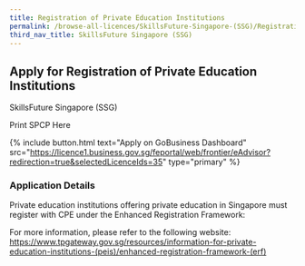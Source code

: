 ```yaml
---
title: Registration of Private Education Institutions
permalink: /browse-all-licences/SkillsFuture-Singapore-(SSG)/Registration-of-Private-Education-Institutions
third_nav_title: SkillsFuture Singapore (SSG)
---
```


## Apply for Registration of Private Education Institutions

SkillsFuture Singapore (SSG)

Print SPCP Here

{% include button.html text="Apply on GoBusiness Dashboard" src="https://licence1.business.gov.sg/feportal/web/frontier/eAdvisor?redirection=true&selectedLicenceIds=35" type="primary" %}

### Application Details
<p>Private education institutions offering private education in Singapore must register with CPE under the Enhanced Registration Framework:</p>
<p>For more information, please refer to the following website:<br /><a href="https://www.tpgateway.gov.sg/resources/information-for-private-education-institutions-(peis)/enhanced-registration-framework-(erf)">https://www.tpgateway.gov.sg/resources/information-for-private-education-institutions-(peis)/enhanced-registration-framework-(erf)</a></p>


